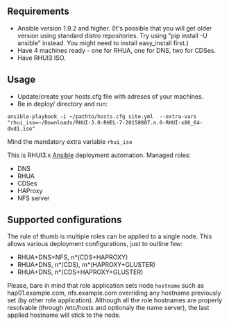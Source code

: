 Requirements
---------------
* Ansible version 1.9.2 and higher. (It's possible that you will get older version using standard distro repositories. Try using "pip install -U ansible" instead. You might need to install easy_install first.)
* Have 4 machines ready - one for RHUA, one for DNS, two for CDSes.
* Have RHUI3 ISO.

Usage
--------

* Update/create your hosts.cfg file with adreses of your machines.
* Be in deploy/ directory and run:
```
ansible-playbook -i ~/pathto/hosts.cfg site.yml  --extra-vars "rhui_iso=~/Downloads/RHUI-3.0-RHEL-7-20150807.n.0-RHUI-x86_64-dvd1.iso"
```

Mind the mandatory extra variable `rhui_iso`

This is RHUI3.x [Ansible](www.ansible.com) deployment automation.
Managed roles:
- DNS
- RHUA
- CDSes
- HAProxy
- NFS server

Supported configurations
------------------------
The rule of thumb is multiple roles can be applied to a single node.
This allows various deployment configurations, just to outline few:
- RHUA+DNS+NFS, n\*(CDS+HAPROXY)
- RHUA+DNS, n\*(CDS), m\*(HAPROXY+GLUSTER)
- RHUA+DNS, n\*(CDS+HAPROXY+GLUSTER)


Please, bare in mind that role application sets node `hostname` such as hap01.example.com, nfs.example.com overriding any hostname previously set (by other role application).
Although all the role hostnames are properly resolvable (through /etc/hosts and optionaly the name server), the last applied hostname will stick to the node.
